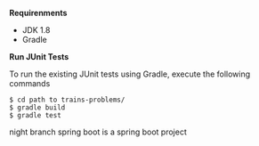
**Requirenments**

- JDK 1.8
- Gradle

**Run JUnit Tests**

To run the existing JUnit tests using Gradle, execute the following commands
```shell
$ cd path to trains-problems/
$ gradle build
$ gradle test
```
night
branch spring boot is a spring boot project